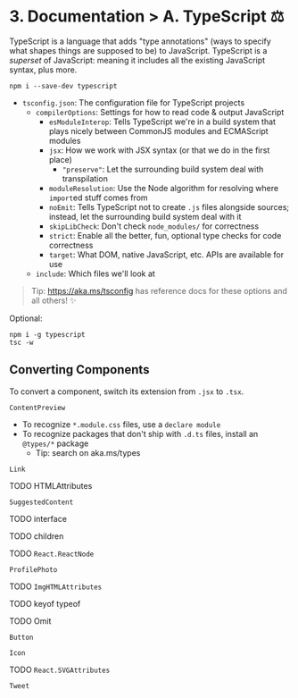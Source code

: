 # 3. Documentation > A. TypeScript ⚖️

TypeScript is a language that adds "type annotations" (ways to specify what shapes things are supposed to be) to JavaScript.
TypeScript is a _superset_ of JavaScript: meaning it includes all the existing JavaScript syntax, plus more.

```shell
npm i --save-dev typescript
```

- `tsconfig.json`: The configuration file for TypeScript projects
  - `compilerOptions`: Settings for how to read code & output JavaScript
    - `esModuleInterop`: Tells TypeScript we're in a build system that plays nicely between CommonJS modules and ECMAScript modules
    - `jsx`: How we work with JSX syntax (or that we do in the first place)
      - `"preserve"`: Let the surrounding build system deal with transpilation
    - `moduleResolution`: Use the Node algorithm for resolving where `import`ed stuff comes from
    - `noEmit`: Tells TypeScript not to create `.js` files alongside sources; instead, let the surrounding build system deal with it
    - `skipLibCheck`: Don't check `node_modules/` for correctness
    - `strict`: Enable all the better, fun, optional type checks for code correctness
    - `target`: What DOM, native JavaScript, etc. APIs are available for use
  - `include`: Which files we'll look at

> Tip: <https://aka.ms/tsconfig> has reference docs for these options and all others! ✨

Optional:

```shell
npm i -g typescript
tsc -w
```

## Converting Components

To convert a component, switch its extension from `.jsx` to `.tsx`.

`ContentPreview`

- To recognize `*.module.css` files, use a `declare module`
- To recognize packages that don't ship with `.d.ts` files, install an `@types/*` package
  - Tip: search on aka.ms/types

`Link`

TODO HTMLAttributes

`SuggestedContent`

TODO interface

TODO children

TODO `React.ReactNode`

`ProfilePhoto`

TODO `ImgHTMLAttributes`

TODO keyof typeof

TODO Omit

`Button`

`Icon`

TODO `React.SVGAttributes`

`Tweet`
